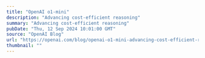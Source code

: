 ```yaml
---
title: "OpenAI o1-mini"
description: "Advancing cost-efficient reasoning"
summary: "Advancing cost-efficient reasoning"
pubDate: "Thu, 12 Sep 2024 10:01:00 GMT"
source: "OpenAI Blog"
url: "https://openai.com/blog/openai-o1-mini-advancing-cost-efficient-reasoning"
thumbnail: ""
---
```


